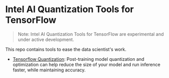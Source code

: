 # Intel AI Quantization Tools for TensorFlow

> Note: Intel AI Quantization Tools for TensorFlow are experimental and under active development.


This repo contains tools to ease the data scientist's work.

* [Tensorflow Quantization](tensorflow_quantization/README.md#quantization-tools):
  Post-training model quantization and optimization can help reduce the size of your model
  and run inference faster, while maintaining accuracy.
  